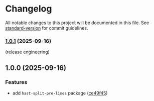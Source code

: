 # Changelog

All notable changes to this project will be documented in this file. See [standard-version](https://github.com/conventional-changelog/standard-version) for commit guidelines.

### [1.0.1](https://github.com/shivjm/remark-extensions/compare/hast-split-pre-lines-v1.0.0...hast-split-pre-lines-v1.0.1) (2025-09-16)

(release engineering)

## 1.0.0 (2025-09-16)


### Features

* add `hast-split-pre-lines` package ([ce49f45](https://github.com/shivjm/remark-extensions/commit/ce49f45419c5f72b2d1520643509cc577db321c5))
